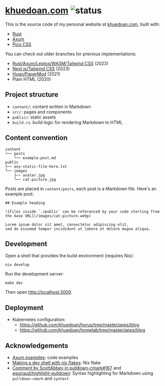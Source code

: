 # [khuedoan.com](https://khuedoan.com) ![status](https://img.shields.io/website?label=status&style=flat-square&url=https%3A%2F%2Fkhuedoan.com)

This is the source code of my personal website at [khuedoan.com](https://khuedoan.com), built with:

- [Rust](https://www.rust-lang.org)
- [Axum](https://github.com/tokio-rs/axum)
- [Pico CSS](https://picocss.com)

You can check out older branches for previous implementations:

- [Rust/Axum/Leptos/WASM/Tailwind CSS](https://github.com/khuedoan/blog/tree/leptos) (2023)
- [Next.js/Tailwind CSS](https://github.com/khuedoan/blog/tree/nextjs) (2023)
- [Hugo/PaperMod](https://github.com/khuedoan/blog/tree/hugo) (2021)
- Plain HTML (2020)

## Project structure

- `content/`: content written in Markdown
- `src/`: pages and components
- `public/`: static assets
- `build.rs`: build logic for rendering Markdown to HTML

## Content convention

```
content
└── posts
    └── example-post.md
public
├── any-static-file-here.txt
└── images
    ├── avatar.jpg
    └── cat-picture.jpg
```

Posts are placed in `content/posts`, each post is a Markdown file. Here's an example post:

```
## Example heading

![Files inside `./public` can be referenced by your code starting from the base URL](/images/cat-picture.webp)

Lorem ipsum dolor sit amet, consectetur adipiscing elit,
sed do eiusmod tempor incididunt ut labore et dolore magna aliqua.
```

## Development

Open a shell that provides the build environment (requires Nix):

```
nix develop
```

Run the development server:

```
make dev
```

Then open <http://localhost:3000>.

## Deployment

- Kubernetes configuration:
    - <https://github.com/khuedoan/horus/tree/master/apps/blog>
    - <https://github.com/khuedoan/homelab/tree/master/apps/blog>

## Acknowledgements

- [Axum examples](https://github.com/tokio-rs/axum/blob/main/examples): code examples
- [Making a dev shell with nix flakes](https://fasterthanli.me/series/building-a-rust-service-with-nix/part-10): Nix flake
- [Comment by ScottAbbey in pulldown-cmark#167](https://github.com/pulldown-cmark/pulldown-cmark/issues/167#issuecomment-448491422) and [eguiraud/highlight-pulldown](https://gitlab.com/eguiraud/highlight-pulldown): Syntax highlighting for Markdown using `pulldown-cmark` and `syntect`
